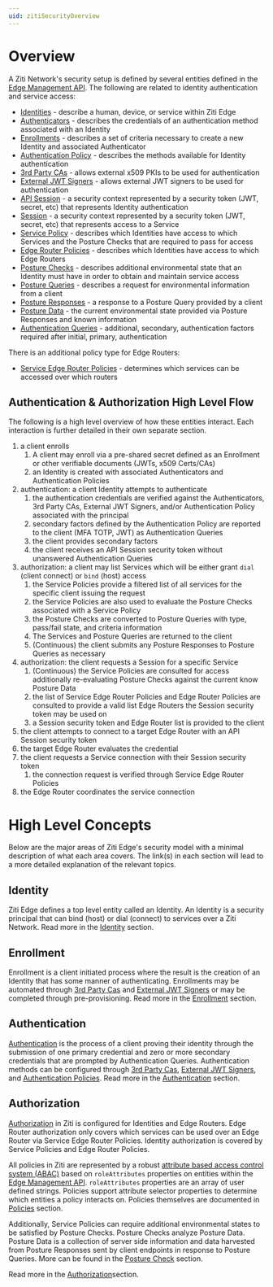 ```yaml
---
uid: zitiSecurityOverview
---
```


# Overview

A Ziti Network's security setup is defined by several entities defined in the [Edge Management API](../apis/edge-apis.md#edge-management-api). The following
are related to identity authentication and service access:

- [Identities](#identity) - describe a human, device, or service within Ziti Edge
- [Authenticators](./authentication/authentication.md#authenticators) - describes the credentials of an authentication method associated with an Identity
- [Enrollments](./enrollment/enrollment.md) - describes a set of criteria necessary to create a new Identity and associated Authenticator
- [Authentication Policy](./authentication/authentication-policies.md) - describes the methods available for Identity authentication
- [3rd Party CAs](./authentication/third-party-cas.md) - allows external x509 PKIs to be used for authentication
- [External JWT Signers](./authentication/external-jwt-signers.md) - allows external JWT signers to be used for authentication
- [API Session](./sessions.md) - a security context represented by a security token (JWT, secret, etc) that represents
  Identity authentication
- [Session](./sessions.md) - a security context represented by a security token (JWT, secret, etc) that represents access
  to a Service
- [Service Policy](./authorization/policies/overview.md) - describes which Identities have access to which Services and the Posture Checks that are required to
  pass for access
- [Edge Router Policies](./authorization/policies/overview.md)  - describes which Identities have access to which Edge Routers
- [Posture Checks](./authorization/posture-checks.md) - describes additional environmental state that an Identity must have in order to obtain and maintain
  service access
- [Posture Queries](./authorization/posture-checks.md#posture-queries--responses) - describes a request for environmental information from a client
- [Posture Responses](./authorization/posture-checks.md#posture-queries--responses) - a response to a Posture Query provided by a client
- [Posture Data](./authorization/posture-checks.md#posture-data) - the current environmental state provided via Posture Responses and known information
- [Authentication Queries](./authentication/authentication.md#authentication-queries) - additional, secondary, authentication factors required after initial, primary, authentication

There is an additional policy type for Edge Routers:

- [Service Edge Router Policies](./authorization/policies/overview.md) - determines which services can be accessed over which routers

## Authentication & Authorization High Level Flow

The following is a high level overview of how these entities interact. Each interaction is further detailed in their
own separate section.

1) a client enrolls
    1) A client may enroll via a pre-shared secret defined as an Enrollment or other verifiable documents (JWTs, x509
       Certs/CAs)
    2) an Identity is created with associated Authenticators and Authentication Policies
2) authentication: a client Identity attempts to authenticate
    1) the authentication credentials are verified against the Authenticators, 3rd Party CAs, External JWT Signers,
       and/or Authentication Policy associated with the principal
    2) secondary factors defined by the Authentication Policy are reported to the client (MFA TOTP, JWT) as Authentication Queries
    3) the client provides secondary factors
    4) the client receives an API Session security token without unanswered Authentication Queries
3) authorization: a client may list Services which will be either grant `dial` (client connect) or `bind` (host) access
    1) the Service Policies provide a filtered list of all services for the specific client issuing the request
    2) the Service Policies are also used to evaluate the Posture Checks associated with a Service Policy
    3) the Posture Checks are converted to Posture Queries with type, pass/fail state, and criteria information
    4) The Services and Posture Queries are returned to the client 
    5) (Continuous) the client submits any Posture Responses to Posture Queries as necessary
5) authorization: the client requests a Session for a specific Service
    1) (Continuous) the Service Policies are consulted for access additionally re-evaluating Posture Checks against the
       current know Posture Data
    2) the list of Service Edge Router Policies and Edge Router Policies are consulted to provide a valid list Edge
       Routers the Session security token may be used on
    3) a Session security token and Edge Router list is provided to the client
6) the client attempts to connect to a target Edge Router with an API Session security token
7) the target Edge Router evaluates the credential
8) the client requests a Service connection with their Session security token
    1) the connection request is verified through Service Edge Router Policies
9) the Edge Router coordinates the service connection

# High Level Concepts

Below are the major areas of Ziti Edge's security model with a minimal description of what each area covers. The link(s)
in each section will lead to a more detailed explanation of the relevant topics.

## Identity

Ziti Edge defines a top level entity called an Identity. An Identity is a security principal that can bind (host) or 
dial (connect) to services over a Ziti Network. Read more in the [Identity](authentication/identities.md) section.

## Enrollment

Enrollment is a client initiated process where the result is the creation of an Identity that has some manner
of authenticating. Enrollments may be automated through [3rd Party Cas](authentication/third-party-cas.md) and 
[External JWT Signers](authentication/external-jwt-signers.md)  or may be completed through pre-provisioning. Read more in the 
[Enrollment](enrollment/enrollment.md) section.

## Authentication

[Authentication](./authentication/authentication.md) is the process of a client proving their identity through the submission of one primary credential
and zero or more secondary credentials that are prompted by Authentication Queries. Authentication methods can be
configured through [3rd Party Cas](authentication/third-party-cas.md), [External JWT Signers](./authentication/external-jwt-signers.md),
and [Authentication Policies](authentication/authentication-policies.md). Read more in the
[Authentication](authentication/authentication.md) section.

## Authorization

[Authorization](./authorization/authorization.md) in Ziti is configured for Identities and Edge Routers. Edge Router authorization only covers which
services can be used over an Edge Router via Service Edge Router Policies. Identity authorization is covered by Service
Policies and Edge Router Policies.

All policies in Ziti are represented by a robust [attribute based access control system (ABAC)](https://en.wikipedia.org/wiki/Attribute-based_access_control) based on `roleAttributes`
properties on entities within the [Edge Management API](../apis/edge-apis.md#edge-management-api). `roleAttributes` properties are an array of user defined strings.
Policies support attribute selector properties to determine which entities a policy interacts on. Policies themselves
are documented in [Policies](authorization/policies/overview.md) section.

Additionally, Service Policies can require additional environmental states to be satisfied by Posture Checks.
Posture Checks analyze Posture Data. Posture Data is a collection of server side information and data harvested from
Posture Responses sent by client endpoints in response to Posture Queries. More can be found in
the [Posture Check](authorization/posture-checks.md)
section.

Read more in the [Authorization](./authorization/authorization.md)section.